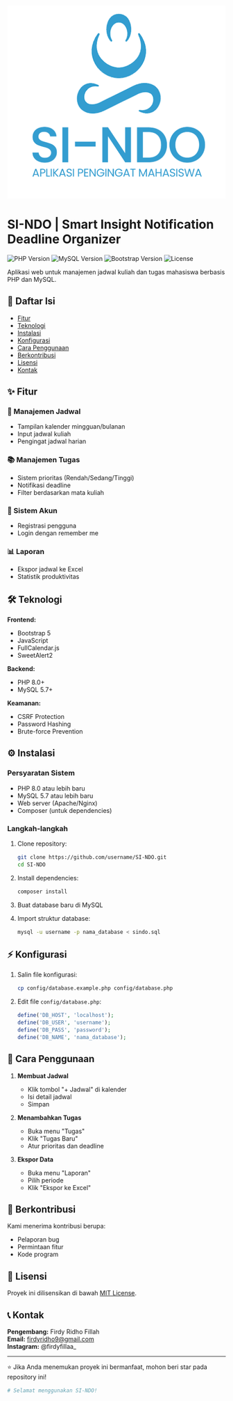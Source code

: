 
![Logo](/sindo/assets/images/logo.png)



# SI-NDO | Smart Insight Notification Deadline Organizer

![PHP Version](https://img.shields.io/badge/PHP-8.0+-777BB4?logo=php)
![MySQL Version](https://img.shields.io/badge/MySQL-5.7+-4479A1?logo=mysql)
![Bootstrap Version](https://img.shields.io/badge/Bootstrap-5.3-7952B3?logo=bootstrap)
![License](https://img.shields.io/badge/License-MIT-blue)

Aplikasi web untuk manajemen jadwal kuliah dan tugas mahasiswa berbasis PHP dan MySQL.

## 📌 Daftar Isi
- [Fitur](#-fitur)
- [Teknologi](#-teknologi)
- [Instalasi](#-instalasi)
- [Konfigurasi](#-konfigurasi)
- [Cara Penggunaan](#-cara-penggunaan)
- [Berkontribusi](#-berkontribusi)
- [Lisensi](#-lisensi)
- [Kontak](#-kontak)

## ✨ Fitur

### 📅 Manajemen Jadwal
- Tampilan kalender mingguan/bulanan
- Input jadwal kuliah
- Pengingat jadwal harian

### 📚 Manajemen Tugas
- Sistem prioritas (Rendah/Sedang/Tinggi)
- Notifikasi deadline
- Filter berdasarkan mata kuliah

### 🔐 Sistem Akun
- Registrasi pengguna
- Login dengan remember me

### 📊 Laporan
- Ekspor jadwal ke Excel
- Statistik produktivitas

## 🛠 Teknologi

**Frontend:**
- Bootstrap 5
- JavaScript
- FullCalendar.js
- SweetAlert2

**Backend:**
- PHP 8.0+
- MySQL 5.7+

**Keamanan:**
- CSRF Protection
- Password Hashing
- Brute-force Prevention

## ⚙️ Instalasi

### Persyaratan Sistem
- PHP 8.0 atau lebih baru
- MySQL 5.7 atau lebih baru
- Web server (Apache/Nginx)
- Composer (untuk dependencies)

### Langkah-langkah
1. Clone repository:
   ```bash
   git clone https://github.com/username/SI-NDO.git
   cd SI-NDO
   ```

2. Install dependencies:
   ```bash
   composer install
   ```

3. Buat database baru di MySQL

4. Import struktur database:
   ```bash
   mysql -u username -p nama_database < sindo.sql
   ```

## ⚡ Konfigurasi

1. Salin file konfigurasi:
   ```bash
   cp config/database.example.php config/database.php
   ```

2. Edit file `config/database.php`:
   ```php
   define('DB_HOST', 'localhost');
   define('DB_USER', 'username');
   define('DB_PASS', 'password');
   define('DB_NAME', 'nama_database');
   ```


## 📝 Cara Penggunaan

1. **Membuat Jadwal**
   - Klik tombol "+ Jadwal" di kalender
   - Isi detail jadwal
   - Simpan

2. **Menambahkan Tugas**
   - Buka menu "Tugas"
   - Klik "Tugas Baru"
   - Atur prioritas dan deadline

3. **Ekspor Data**
   - Buka menu "Laporan"
   - Pilih periode
   - Klik "Ekspor ke Excel"

## 🤝 Berkontribusi

Kami menerima kontribusi berupa:
- Pelaporan bug
- Permintaan fitur
- Kode program


## 📜 Lisensi

Proyek ini dilisensikan di bawah [MIT License](https://github.com/firdyridho/SI-NDO/blob/main/LICENSE).

## 📞 Kontak

**Pengembang:** Firdy Ridho Fillah  
**Email:** firdyridho9@gmail.com  
**Instagram:** @firdyfillaa_ 

---

⭐ Jika Anda menemukan proyek ini bermanfaat, mohon beri star pada repository ini!

```bash
# Selamat menggunakan SI-NDO!
```
